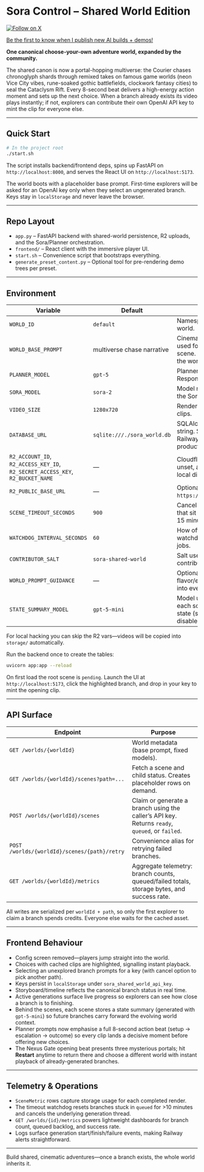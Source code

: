 # Sora Control – Shared World Edition

[![Follow on X](https://img.shields.io/twitter/follow/mattshumer_?style=social)](https://x.com/mattshumer_)

[Be the first to know when I publish new AI builds + demos!](https://tally.so/r/w2M17p)

**One canonical choose-your-own adventure world, expanded by the community.**

The shared canon is now a portal-hopping multiverse: the Courier chases chronoglyph shards through remixed takes on famous game worlds (neon Vice City vibes, rune-soaked gothic battlefields, clockwork fantasy cities) to seal the Cataclysm Rift. Every 8-second beat delivers a high-energy action moment and sets up the next choice. When a branch already exists its video plays instantly; if not, explorers can contribute their own OpenAI API key to mint the clip for everyone else.

---

## Quick Start

```bash
# In the project root
./start.sh
```

The script installs backend/frontend deps, spins up FastAPI on `http://localhost:8000`, and serves the React UI on `http://localhost:5173`.

The world boots with a placeholder base prompt. First-time explorers will be asked for an OpenAI key only when they select an ungenerated branch. Keys stay in `localStorage` and never leave the browser.

---

## Repo Layout

- `app.py` – FastAPI backend with shared-world persistence, R2 uploads, and the Sora/Planner orchestration.
- `frontend/` – React client with the immersive player UI.
- `start.sh` – Convenience script that bootstraps everything.
- `generate_preset_content.py` – Optional tool for pre-rendering demo trees per preset.

---

## Environment

| Variable | Default | Description |
| --- | --- | --- |
| `WORLD_ID` | `default` | Namespace for this shared world. |
| `WORLD_BASE_PROMPT` | multiverse chase narrative | Cinematic seed prompt used for the very first scene. Override to reskin the world. |
| `PLANNER_MODEL` | `gpt-5` | Planner model passed to the Responses API. |
| `SORA_MODEL` | `sora-2` | Model name forwarded to the Sora `/videos` endpoint. |
| `VIDEO_SIZE` | `1280x720` | Render resolution for all clips. |
| `DATABASE_URL` | `sqlite:///./sora_world.db` | SQLAlchemy connection string. Supply your Railway/Supabase URL in production. |
| `R2_ACCOUNT_ID`, `R2_ACCESS_KEY_ID`, `R2_SECRET_ACCESS_KEY`, `R2_BUCKET_NAME` | — | Cloudflare R2 credentials. If unset, assets fall back to local disk (`storage/`). |
| `R2_PUBLIC_BASE_URL` | — | Optional CDN base (e.g. `https://media.example.com`). |
| `SCENE_TIMEOUT_SECONDS` | `900` | Cancel and recycle claims that sit in `queued` longer than 15 minutes. |
| `WATCHDOG_INTERVAL_SECONDS` | `60` | How often the timeout watchdog scans for stale jobs. |
| `CONTRIBUTOR_SALT` | `sora-shared-world` | Salt used when hashing contributor metadata. |
| `WORLD_PROMPT_GUIDANCE` | — | Optional extra flavor/examples injected into every planner call. |
| `STATE_SUMMARY_MODEL` | `gpt-5-mini` | Model used to summarise each scene’s evolving world state (set to blank to disable). |

For local hacking you can skip the R2 vars—videos will be copied into `storage/` automatically.

Run the backend once to create the tables:

```bash
uvicorn app:app --reload
```

On first load the root scene is `pending`. Launch the UI at `http://localhost:5173`, click the highlighted branch, and drop in your key to mint the opening clip.

---

## API Surface

| Endpoint | Purpose |
| --- | --- |
| `GET /worlds/{worldId}` | World metadata (base prompt, fixed models). |
| `GET /worlds/{worldId}/scenes?path=...` | Fetch a scene and child status. Creates placeholder rows on demand. |
| `POST /worlds/{worldId}/scenes` | Claim or generate a branch using the caller’s API key. Returns `ready`, `queued`, or `failed`. |
| `POST /worlds/{worldId}/scenes/{path}/retry` | Convenience alias for retrying failed branches. |
| `GET /worlds/{worldId}/metrics` | Aggregate telemetry: branch counts, queued/failed totals, storage bytes, and success rate. |

All writes are serialized per `worldId + path`, so only the first explorer to claim a branch spends credits. Everyone else waits for the cached asset.

---

## Frontend Behaviour

- Config screen removed—players jump straight into the world.
- Choices with cached clips are highlighted, signalling instant playback.
- Selecting an unexplored branch prompts for a key (with cancel option to pick another path).
- Keys persist in `localStorage` under `sora_shared_world_api_key`.
- Storyboard/timeline reflects the canonical branch status in real time.
- Active generations surface live progress so explorers can see how close a branch is to finishing.
- Behind the scenes, each scene stores a state summary (generated with `gpt-5-mini`) so future branches carry forward the evolving world context.
- Planner prompts now emphasise a full 8-second action beat (setup → escalation → outcome) so every clip lands a decisive moment before offering new choices.
- The Nexus Gate opening beat presents three mysterious portals; hit **Restart** anytime to return there and choose a different world with instant playback of already-generated branches.

---

## Telemetry & Operations

- `SceneMetric` rows capture storage usage for each completed render.
- The timeout watchdog resets branches stuck in `queued` for >10 minutes and cancels the underlying generation thread.
- `GET /worlds/{id}/metrics` powers lightweight dashboards for branch count, queued backlog, and success rate.
- Logs surface generation start/finish/failure events, making Railway alerts straightforward.

---

Build shared, cinematic adventures—once a branch exists, the whole world inherits it.

